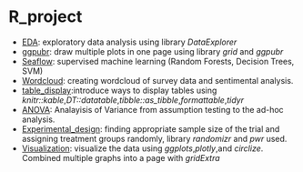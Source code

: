 # R_project
  - [EDA](R_projects/blob/master/EDA): exploratory data analysis using library *DataExplorer*
  - [ggpubr](../R_projects/ggpubr): draw multiple plots in one page using library *grid* and *ggpubr*
  - [Seaflow](../R_projects/Seaflow): supervised machine learning (Random Forests, Decision Trees, SVM)
  - [Wordcloud](../R_projects/Wordcloud): creating wordcloud of survey data and sentimental analysis.
  - [table_display](../R_projects/table_display):introduce ways to display tables using *knitr::kable*,*DT::datatable*,*tibble::as_tibble*,*formattable*,*tidyr*
  - [ANOVA](../R_projects/ANOVA): Analayisis of Variance from assumption testing to the ad-hoc analysis.
  - [Experimental_design](../R_projects/Experimental_design): finding appropriate sample size of the trial and assigning treatment groups randomly, library *randomizr* and *pwr* used.  
  - [Visualization](../R_projects/Visualization): visualize the data using *ggplots*,*plotly*,and *circlize*. Combined multiple graphs into a page with *gridExtra*
